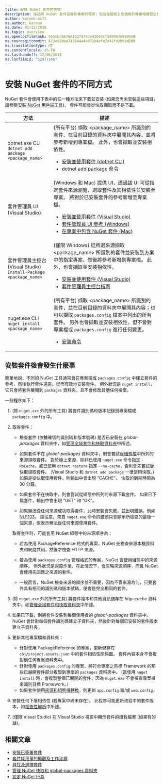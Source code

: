 ```yaml
---
title: 安裝 NuGet 套件的方式
description: 描述將 NuGet 套件安裝到專案的程序，包括在磁碟上及適用的專案檔會發生什麼情況。
author: karann-msft
ms.author: karann
ms.date: 02/12/2018
ms.topic: overview
ms.openlocfilehash: 955cbdb6766152fd793ed3604cf599987e9805e0
ms.sourcegitcommit: 673e580ae749544a4a071b4efe7d42fd2bb6d209
ms.translationtype: HT
ms.contentlocale: zh-TW
ms.lasthandoff: 12/06/2018
ms.locfileid: "52977546"
---
```

# <a name="different-ways-to-install-a-nuget-package"></a>安裝 NuGet 套件的不同方式

NuGet 套件會使用下表中的任一種方法來下載並安裝 (如果您尚未安裝這些項目，請參閱[安裝 NuGet 用戶端工具](../install-nuget-client-tools.md))。 套件可能會從快取擷取而不是下載。

| 方法 | 描述 |
| --- | --- |
| dotnet.exe CLI<br/>`dotnet add package <package_name>` | (所有平台) 擷取 \<package_name\> 所識別的套件、在目前目錄的資料夾中展開其內容，並將參考新增到專案檔。 此外，也會擷取並安裝相依性。<ul><li>[安裝並使用套件 (dotnet CLI)](../quickstart/install-and-use-a-package-using-the-dotnet-cli.md)</li><li>[dotnet add package 命令](/dotnet/core/tools/dotnet-add-package)</li></ul> |
| 套件管理員 UI (Visual Studio) | (Windows 和 Mac) 提供 UI，透過該 UI 可從指定套件來源瀏覽、選取套件及其相依性並安裝至專案。 將對於已安裝套件的參考新增至專案檔。<ul><li>[安裝並使用套件 (Visual Studio)](../quickstart/install-and-use-a-package-in-visual-studio.md)</li><li>[套件管理員 UI 參考 (Windows)](../tools/package-manager-ui.md)</li><li>[在專案中包含 NuGet 套件 (Mac)](/visualstudio/mac/nuget-walkthrough)</li></ul> |
| 套件管理員主控台 (Visual Studio)<br/>`Install-Package <package_name>` | (僅限 Windows) 從所選來源擷取 \<package_name\> 所識別的套件並安裝到方案中的指定專案，然後將參考新增到專案檔。 此外，也會擷取並安裝相依性。<ul><li>[安裝並使用套件 (Visual Studio)](../quickstart/install-and-use-a-package-in-visual-studio.md)</li><li>[套件管理員主控台指南](../tools/package-manager-console.md)</li></ul> |
| nuget.exe CLI<br/>`nuget install <package_name>` | (所有平台) 擷取 \<package_name\> 所識別的套件，並在目前目錄的資料夾中展開其內容；也可以擷取 `packages.config` 檔案中列出的所有套件。 另外也會擷取並安裝相依性，但不會對專案檔或 `packages.config` 進行任何變更。<ul><li>[安裝命令](../tools/cli-ref-install.md)</li></ul> |

## <a name="what-happens-when-a-package-is-installed"></a>安裝套件後會發生什麼事

簡單地說，不同的 NuGet 工具通常會在專案檔或 `packages.config` 中建立套件的參考，然後執行套件還原，從而有效地安裝套件。 例外狀況是 `nuget install`，它只會將套件展開到 `packages` 資料夾，且不會修改其他任何檔案。

一般程序如下：

1. (除 `nuget.exe` 外的所有工具) 將套件識別碼和版本記錄到專案檔或 `packages.config` 中。

2. 取得套件：
   - 檢查套件 (依據確切的識別碼和版本號碼) 是否已安裝在 *global-packages* 資料夾中，如[管理全域套件和快取資料夾](managing-the-global-packages-and-cache-folders.md)中所述。

   - 如果套件不在 *global-packages* 資料夾中，則會嘗試從[組態檔](Configuring-NuGet-Behavior.md)中所列的來源擷取套件。 對於線上來源，除非已使用 `nuget.exe` 命令指定 `-NoCache`，或已使用 `dotnet restore` 指定 `--no-cache`，否則會先嘗試從快取擷取套件。 (Visual Studio 和 `dotnet add package` 一律使用快取。)如果是從快取使用套件，則輸出中會出現 "CACHE"。 快取的到期時間為 30 分鐘。

   - 如果套件不在快取中，則會嘗試從組態中所列的來源下載套件。 如果已下載套件，輸出中會出現 "GET" 和 "OK"。

   - 如果無法從任何來源成功取得套件，此時安裝會失敗，並出現錯誤，例如 [NU1103](../reference/errors-and-warnings/NU1103.md)。 請注意，來自 `nuget.exe` 命令的錯誤只會顯示所檢查的最後一個來源，但表示無法從任何來源使用套件。

   取得套件時，可能套用 NuGet 組態中的來源順序為：

   - 若為使用 PackageReference 格式的專案，NuGet 先檢查來源本機資料夾和網路共用，然後才檢查 HTTP 來源。

   - 若為使用 `packages.config` 管理格式的專案，NuGet 會使用組態中的來源順序。 例外狀況是還原作業，在此情況下，會忽略來源順序，而且 NuGet 會使用先回應之來源的套件。

   - 一般而言，NuGet 檢查來源的順序並不重要，因為不管來源為何，只要套件具有相同的識別碼和版本號碼，便會是完全相同的套件。

3. (除 `nuget.exe` 外的所有工具) 將套件複本和其他資訊儲存在 *http-cache* 資料夾中，如[管理全域套件和快取資料夾](managing-the-global-packages-and-cache-folders.md)中所述。

4. 如果已下載，則將套件安裝到每個使用者的 *global-packages* 資料夾中。 NuGet 會針對每個套件識別碼建立子資料夾，然後針對每個已安裝的套件版本建立子資料夾。

5. 更新其他專案檔和資料夾：

    - 針對使用 PackageReference 的專案，更新儲存在 `obj/project.assets.json` 中的套件相依性關係圖。 套件內容本身不會複製到任何專案資料夾中。
    - 針對使用 `packages.config` 的專案，將符合專案之目標 Framework 的那些已展開套件部分複製到專案的 `packages` 資料夾中。 (當使用 `nuget install` 時，會複製整個已展開的套件，因為 `nuget.exe` 不會檢查專案檔來識別目標 Framework。)
    - 如果套件使用[來源和組態檔轉換](../create-packages/source-and-config-file-transformations.md)，則更新 `app.config` 和/或 `web.config`。

6. 安裝任何下層相依性 (若專案中尚未存在)。 此程序可能更新流程中的套件版本，如[相依性解析](../consume-packages/dependency-resolution.md)中所述。

7. (僅限 Visual Studio) 在 Visual Studio 視窗中顯示套件的讀我檔案 (如果有的話)。

## <a name="related-articles"></a>相關文章

- [安裝已簽署套件](installing-signed-packages.md)
- [套件耗用量的概觀及工作流程](../consume-packages/overview-and-workflow.md)
- [尋找及選擇套件](../consume-packages/finding-and-choosing-packages.md)
- [管理 NuGet 快取和 global-packages 資料夾](managing-the-global-packages-and-cache-folders.md)
- [設定 NuGet 行為](../consume-packages/configuring-nuget-behavior.md)
